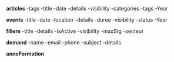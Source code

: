 **articles**
-tags
-title
-date
-details
-visibility
-categories
-tags
-Year

**events**
-title
-date
-location
-details
-duree
-visibility
-status
-Year

**filiere**
-title
-details
-isActive
-visibility
-maxStg
-secteur

**demand**
-name
-email
-phone
-subject
-details

**anneFormation**
 
